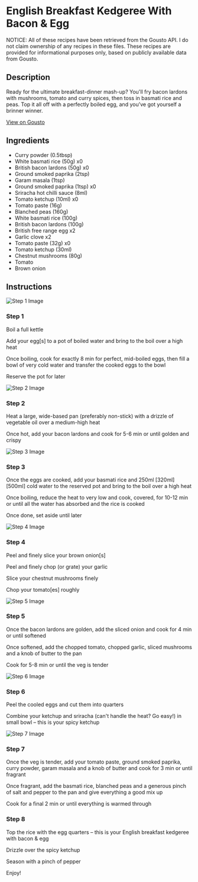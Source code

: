 # English Breakfast Kedgeree With Bacon & Egg

NOTICE: All of these recipes have been retrieved from the Gousto API. I do not claim ownership of any recipes in these files. These recipes are provided for informational purposes only, based on publicly available data from Gousto.

## Description

Ready for the ultimate breakfast-dinner mash-up? You'll fry bacon lardons with mushrooms, tomato and curry spices, then toss in basmati rice and peas. Top it all off with a perfectly boiled egg, and you’ve got yourself a brinner winner.


[View on Gousto](https://www.gousto.co.uk/recipes/cookbook/english-breakfast-kedgeree)

## Ingredients

- Curry powder (0.5tbsp)
- White basmati rice (50g) x0
- British bacon lardons (50g) x0
- Ground smoked paprika (2tsp)
- Garam masala (1tsp)
- Ground smoked paprika (1tsp) x0
- Sriracha hot chilli sauce (8ml)
- Tomato ketchup (10ml) x0
- Tomato paste (16g)
- Blanched peas (160g)
- White basmati rice (100g)
- British bacon lardons (100g)
- British free range egg x2
- Garlic clove x2
- Tomato paste (32g) x0
- Tomato ketchup (30ml)
- Chestnut mushrooms (80g)
- Tomato
- Brown onion

## Instructions

![Step 1 Image](https://production-media.gousto.co.uk/cms/recipe-step-image/step-1-1635258327509-x200.jpg)

### Step 1

Boil a full kettle

Add your egg[s] to a pot of boiled water and bring to the boil over a high heat

Once boiling, cook for exactly 8 min for perfect, mid-boiled eggs, then fill a bowl of very cold water and transfer the cooked eggs to the bowl

Reserve the pot for later

![Step 2 Image](https://production-media.gousto.co.uk/cms/recipe-step-image/step-2-1635258330120-x200.jpg)

### Step 2

Heat a large, wide-based pan (preferably non-stick) with a drizzle of vegetable oil over a medium-high heat

Once hot, add your bacon lardons and cook for 5-6 min or until golden and crispy

![Step 3 Image](https://production-media.gousto.co.uk/cms/recipe-step-image/step-3-1635258335185-x200.jpg)

### Step 3

Once the eggs are cooked, add your basmati rice and 250ml <span class="text-purple">[320ml]</span> <span class="text-danger">[500ml]</span> cold water to the reserved pot and bring to the boil over a high heat

Once boiling, reduce the heat to very low and cook, covered, for 10-12 min or until all the water has absorbed and the rice is cooked

Once done, set aside until later

![Step 4 Image](https://production-media.gousto.co.uk/cms/recipe-step-image/step-4-1635258339469-x200.jpg)

### Step 4

Peel and finely slice your brown onion[s]

Peel and finely chop (or grate) your garlic

Slice your chestnut mushrooms finely

Chop your tomato[es] roughly

![Step 5 Image](https://production-media.gousto.co.uk/cms/recipe-step-image/step-5-1635258342737-x200.jpg)

### Step 5

Once the bacon lardons are golden, add the sliced onion and cook for 4 min or until softened

Once softened, add the chopped tomato, chopped garlic, sliced mushrooms and a knob of butter to the pan

Cook for 5-8 min or until the veg is tender

![Step 6 Image](https://production-media.gousto.co.uk/cms/recipe-step-image/step-6-1646410406827-x200.jpg)

### Step 6

Peel the cooled eggs and cut them into quarters

Combine your ketchup and sriracha (can't handle the heat? Go easy!) in small bowl – this is your spicy ketchup

![Step 7 Image](https://production-media.gousto.co.uk/cms/recipe-step-image/step-7-1635258349289-x200.jpg)

### Step 7

Once the veg is tender, add your tomato paste, ground smoked paprika, curry powder, garam masala and a knob of butter and cook for 3 min or until fragrant

Once fragrant, add the basmati rice, blanched peas and a generous pinch of salt and pepper to the pan and give everything a good mix up

Cook for a final 2 min or until everything is warmed through

### Step 8

Top the rice with the egg quarters – this is your English breakfast kedgeree with bacon & egg

Drizzle over the spicy ketchup

Season with a pinch of pepper

Enjoy!

